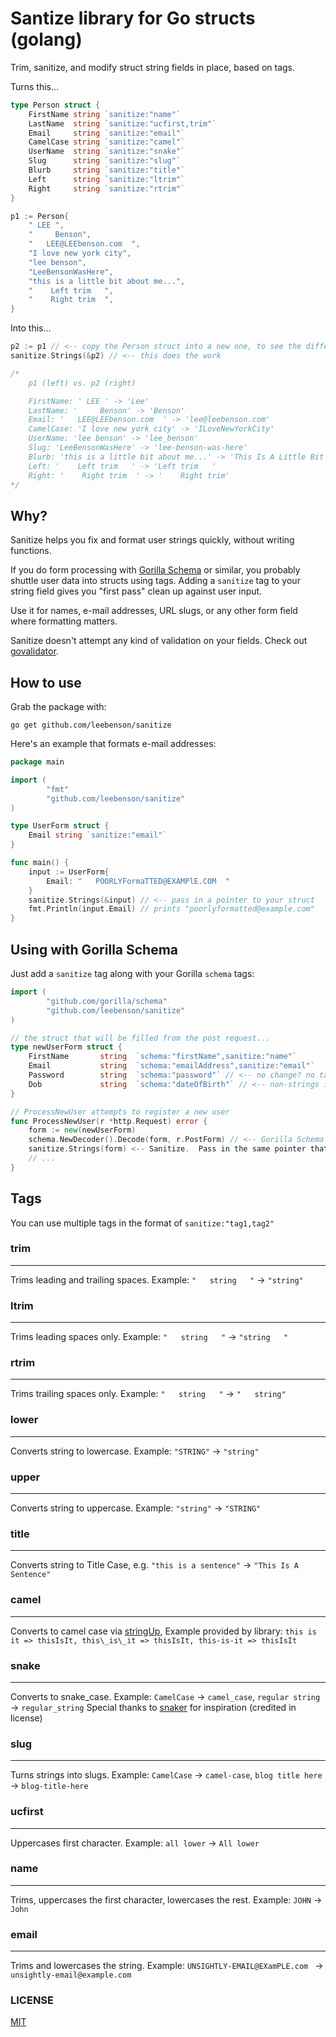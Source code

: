 # Santize library for Go structs (golang)

Trim, sanitize, and modify struct string fields in place, based on tags.

Turns this...

``` go
type Person struct {
	FirstName string `sanitize:"name"`
	LastName  string `sanitize:"ucfirst,trim"`
	Email     string `sanitize:"email"`
	CamelCase string `sanitize:"camel"`
	UserName  string `sanitize:"snake"`
	Slug      string `sanitize:"slug"`
	Blurb     string `sanitize:"title"`
	Left      string `sanitize:"ltrim"`
	Right     string `sanitize:"rtrim"`
}

p1 := Person{
	" LEE ",
	"     Benson",
	"   LEE@LEEbenson.com  ",
	"I love new york city",
	"lee benson",
	"LeeBensonWasHere",
	"this is a little bit about me...",
	"    Left trim   ",
	"    Right trim  ",
}

```

Into this...

``` go
p2 := p1 // <-- copy the Person struct into a new one, to see the difference
sanitize.Strings(&p2) // <-- this does the work

/*
	p1 (left) vs. p2 (right)

	FirstName: ' LEE ' -> 'Lee'
	LastName: '     Benson' -> 'Benson'
	Email: '   LEE@LEEbenson.com  ' -> 'lee@leebenson.com'
	CamelCase: 'I love new york city' -> 'ILoveNewYorkCity'
	UserName: 'lee benson' -> 'lee_benson'
	Slug: 'LeeBensonWasHere' -> 'lee-benson-was-here'
	Blurb: 'this is a little bit about me...' -> 'This Is A Little Bit About Me...'
	Left: '    Left trim   ' -> 'Left trim   '
	Right: '    Right trim  ' -> '    Right trim'
*/
```

## Why?

Sanitize helps you fix and format user strings quickly, without writing functions.

If you do form processing with [Gorilla Schema](http://www.gorillatoolkit.org/pkg/schema) or similar, you probably shuttle user data into structs using tags. Adding a `sanitize` tag to your string field gives you "first pass" clean up against user input.

Use it for names, e-mail addresses, URL slugs, or any other form field where formatting matters.

Sanitize doesn't attempt any kind of validation on your fields. Check out [govalidator](https://github.com/asaskevich/govalidator).

## How to use

Grab the package with:

`go get github.com/leebenson/sanitize`

Here's an example that formats e-mail addresses:

``` go
package main

import (
		"fmt"
		"github.com/leebenson/sanitize"
)

type UserForm struct {
	Email string `sanitize:"email"`
}

func main() {
	input := UserForm{
		Email: "   POORLYFormaTTED@EXAMPlE.COM  "
	}
	sanitize.Strings(&input) // <-- pass in a pointer to your struct
	fmt.Println(input.Email) // prints "poorlyformatted@example.com"
}

```

## Using with Gorilla Schema

Just add a `sanitize` tag along with your Gorilla `schema` tags:

``` go
import (
		"github.com/gorilla/schema"
		"github.com/leebenson/sanitize"
)

// the struct that will be filled from the post request...
type newUserForm struct {
	FirstName 		string	`schema:"firstName",sanitize:"name"`
	Email			string	`schema:"emailAddress",sanitize:"email"`
	Password 		string	`schema:"password"` // <-- no change? no tag
	Dob				string	`schema:"dateOfBirth"` // <-- non-strings ignored by Sanitize
}

// ProcessNewUser attempts to register a new user
func ProcessNewUser(r *http.Request) error {
	form := new(newUserForm)
	schema.NewDecoder().Decode(form, r.PostForm) // <-- Gorilla Schema
	sanitize.Strings(form) <-- Sanitize.  Pass in the same pointer that Schema used
	// ...
}
```

## Tags

You can use multiple tags in the format of `sanitize:"tag1,tag2"`

### trim
---------------------------------------
Trims leading and trailing spaces. Example: `"   string   "` -> `"string"`

### ltrim
---------------------------------------
Trims leading spaces only. Example: `"   string   "` -> `"string   "`

### rtrim
---------------------------------------
Trims trailing spaces only. Example: `"   string   "` -> `"   string"`

### lower
---------------------------------------
Converts string to lowercase. Example: `"STRING"` -> `"string"`

### upper
---------------------------------------
Converts string to uppercase. Example: `"string"` -> `"STRING"`

### title
---------------------------------------
Converts string to Title Case, e.g. `"this is a sentence"` -> `"This Is A Sentence"`

### camel
---------------------------------------
Converts to camel case via [stringUp](https://github.com/etgryphon/stringUp), Example provided by library: `this is it => thisIsIt, this\_is\_it => thisIsIt, this-is-it => thisIsIt`

### snake
---------------------------------------
Converts to snake_case. Example: `CamelCase` -> `camel_case`, `regular string` -> `regular_string`
Special thanks to [snaker](https://github.com/serenize/snaker/) for inspiration (credited in license)

### slug
---------------------------------------
Turns strings into slugs.  Example: `CamelCase` -> `camel-case`, `blog title here` -> `blog-title-here`

### ucfirst
---------------------------------------
Uppercases first character.  Example: `all lower` -> `All lower`

### name
---------------------------------------
Trims, uppercases the first character, lowercases the rest. Example: ` JOHN ` -> `John`

### email
---------------------------------------
Trims and lowercases the string.  Example: `UNSIGHTLY-EMAIL@EXamPLE.com ` -> `unsightly-email@example.com`

### LICENSE
[MIT](https://github.com/leebenson/sanitize/blob/master/LICENSE)
